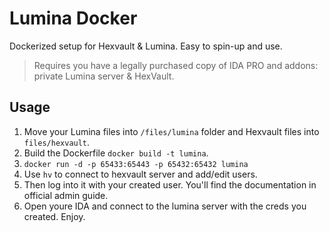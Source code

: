 # Lumina Docker

Dockerized setup for Hexvault & Lumina. Easy to spin-up and use. 

>Requires you have a legally purchased copy of IDA PRO and addons: private Lumina server & HexVault.

## Usage
1. Move your Lumina files into `/files/lumina` folder and Hexvault files into `files/hexvault`.
2. Build the Dockerfile `docker build -t lumina`.
3. `docker run -d -p 65433:65443 -p 65432:65432 lumina`
4. Use `hv` to connect to hexvault server and add/edit users.
5. Then log into it with your created user. You'll find the documentation in official admin guide.
6. Open youre IDA and connect to the lumina server with the creds you created.
Enjoy.

